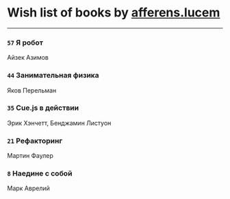 # Wish list of books by [afferens.lucem](http://vk.com/id196071655)
---

### `57` Я робот
Айзек Азимов

### `44` Занимательная физика
Яков Перельман

### `35` Cue.js в действии
Эрик Хэнчетт, Бенджамин Листуон

### `21` Рефакторинг
Мартин Фаулер

### `8` Наедине с собой
Марк Аврелий

